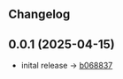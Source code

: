 ## Changelog

## 0.0.1 (2025-04-15)

- inital release -> [b068837](https://github.com/caleuanhopkins/holly-randomiser/commit/b068837bae8a8c71588908c5c2ad43764adf24d8)